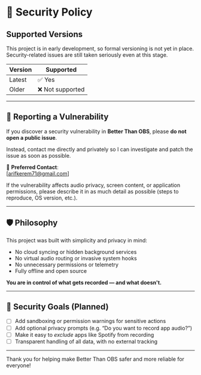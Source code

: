 # 🔐 Security Policy

## Supported Versions

This project is in early development, so formal versioning is not yet in place. Security-related issues are still taken seriously even at this stage.

| Version | Supported          |
|---------|--------------------|
| Latest  | ✅ Yes              |
| Older   | ❌ Not supported    |

---

## 🔎 Reporting a Vulnerability

If you discover a security vulnerability in **Better Than OBS**, please **do not open a public issue**.

Instead, contact me directly and privately so I can investigate and patch the issue as soon as possible.

📧 **Preferred Contact**:  
[arifkerem71@gmail.com] 

If the vulnerability affects audio privacy, screen content, or application permissions, please describe it in as much detail as possible (steps to reproduce, OS version, etc.).

---

## 🛡 Philosophy

This project was built with simplicity and privacy in mind:

- No cloud syncing or hidden background services  
- No virtual audio routing or invasive system hooks  
- No unnecessary permissions or telemetry  
- Fully offline and open source

**You are in control of what gets recorded — and what doesn't.**

---

## 🔧 Security Goals (Planned)

- [ ] Add sandboxing or permission warnings for sensitive actions
- [ ] Add optional privacy prompts (e.g. “Do you want to record app audio?”)
- [ ] Make it easy to *exclude* apps like Spotify from recording
- [ ] Transparent handling of all data, with no external tracking

---

Thank you for helping make Better Than OBS safer and more reliable for everyone!
